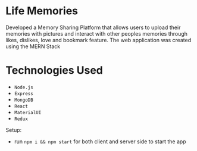 # Life Memories
Developed a Memory Sharing Platform that allows users to upload their memories with pictures and interact with other peoples memories through likes, dislikes, love and bookmark feature. The web application was created using the MERN Stack

# Technologies Used

* ``` Node.js ```
* ``` Express ```
* ``` MongoDB ```
* ``` React ```
* ``` MaterialUI ```
* ``` Redux ``` 

Setup:
- run ```npm i && npm start``` for both client and server side to start the app
